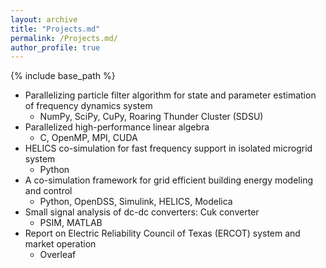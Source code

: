 ```yaml
---
layout: archive
title: "Projects.md"
permalink: /Projects.md/
author_profile: true
---
```


{% include base_path %}

* Parallelizing particle filter algorithm for state and parameter estimation of frequency dynamics system
   * NumPy, SciPy, CuPy, Roaring Thunder Cluster (SDSU)
* Parallelized high-performance linear algebra
   * C, OpenMP, MPI, CUDA
* HELICS co-simulation for fast frequency support in isolated microgrid system
   * Python
* A co-simulation framework for grid efficient building energy modeling and control
   * Python, OpenDSS, Simulink, HELICS, Modelica
* Small signal analysis of dc-dc converters: Cuk converter
   * PSIM, MATLAB
* Report on Electric Reliability Council of Texas (ERCOT) system and market operation
   * Overleaf
